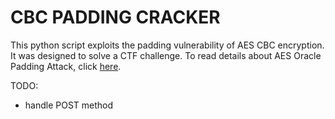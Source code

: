 # CBC PADDING CRACKER

This python script exploits the padding vulnerability of AES CBC encryption. It was designed to solve a CTF challenge.
To read details about AES Oracle Padding Attack, click [here](https://en.wikipedia.org/wiki/Padding_oracle_attack).

TODO:
- handle POST method